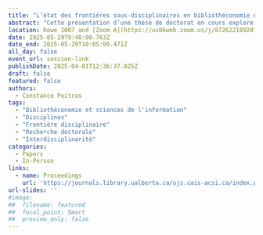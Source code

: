 ```yaml
---
title: "L’état des frontières sous-disciplinaires en bibliothéconomie et sciences de l’information : entre porosité et étanchéité"
abstract: "Cette présentation d’une thèse de doctorat en cours explore la structure disciplinaire de la bibliothéconomie et des sciences de l’information (BSI) en analysant 206 thèses canadiennes complétées entre 2010 et 2024. L’étude examine la répartition des recherches par sous-champs, l’influence des disciplines externes, le corpus de littérature commun et les choix épistémiques des thèses. À travers des analyses bibliométriques et qualitatives, elle vise à mieux comprendre la fragmentation de la discipline et les interactions interdisciplinaires, tout en mettant en lumière les implications pour la cohésion et le développement de la BSI. Des résultats préliminaires seront disponibles pour la conférence."
location: Rowe 1007 and [Zoom A](https://us06web.zoom.us/j/87262218920?pwd=5ioya8nZ6CaAVAsMQuMeC8MpMrUzjG.1)
date: 2025-05-29T9:40:00.763Z
date_end: 2025-05-29T10:05:00.471Z
all_day: false
event_url: session-link
publishDate: 2025-04-01T12:36:37.825Z
draft: false
featured: false
authors:
  - Constance Poitras
tags:
  - "Bibliothéconomie et sciences de l'information"
  - "Disciplines"
  - "Frontière disciplinaire"
  - "Recherche doctorale"
  - "Interdisciplinarité"
categories:
  - Papers
  - In-Person
links:
  - name: Proceedings
    url: 'https://journals.library.ualberta.ca/ojs.cais-acsi.ca/index.php/cais-asci/article/view/1894'
url-slides: ''
#image:
##  filename: featured
##  focal_point: Smart
##  preview_only: false
---
```

